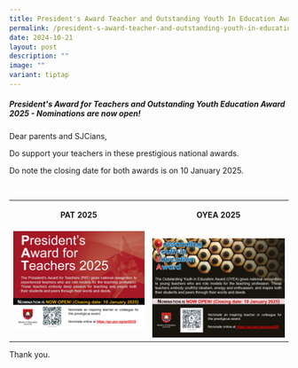```yaml
---
title: President's Award Teacher and Outstanding Youth In Education Award 2025
permalink: /president-s-award-teacher-and-outstanding-youth-in-education-award-2025/
date: 2024-10-21
layout: post
description: ""
image: ""
variant: tiptap
---
```

<h5>President's Award for Teachers and Outstanding Youth Education Award 2025 - Nominations are now open!</h5>
<p>Dear parents and SJCians,</p>
<p>Do support your teachers in these prestigious national awards.</p>
<p>Do note the closing date for both awards is on 10 January 2025.</p>
<p>&nbsp;</p>
<table style="minWidth: 50px">
<colgroup>
<col>
<col>
</colgroup>
<tbody>
<tr>
<th rowspan="1" colspan="1">
<p>PAT 2025</p>
</th>
<th rowspan="1" colspan="1">
<p>OYEA 2025</p>
</th>
</tr>
<tr>
<td rowspan="1" colspan="1">
<div class="isomer-image-wrapper">
<img style="width: 100%" height="auto" width="100%" alt="" src="/images/News and Events/Announcements/pat_2025.jpg">
</div>
<p></p>
</td>
<td rowspan="1" colspan="1">
<p></p>
<div class="isomer-image-wrapper">
<img style="width: 100%" height="auto" width="100%" alt="" src="/images/News and Events/Announcements/oyea_2025.jpg">
</div>
</td>
</tr>
</tbody>
</table>
<p>Thank you.</p>